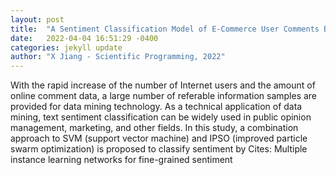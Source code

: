 ```yaml
---
layout: post
title:  "A Sentiment Classification Model of E-Commerce User Comments Based on Improved Particle Swarm Optimization Algorithm and Support Vector Machines"
date:   2022-04-04 16:51:29 -0400
categories: jekyll update
author: "X Jiang - Scientific Programming, 2022"
---
```

With the rapid increase of the number of Internet users and the amount of online comment data, a large number of referable information samples are provided for data mining technology. As a technical application of data mining, text sentiment classification can be widely used in public opinion management, marketing, and other fields. In this study, a combination approach to SVM (support vector machine) and IPSO (improved particle swarm optimization) is proposed to classify sentiment by Cites: Multiple instance learning networks for fine-grained sentiment